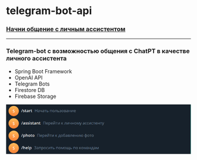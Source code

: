 # telegram-bot-api

### [Начни общение с личным ассистентом](https://t.me/saveUserInFirebaseBot)

---

### Telegram-bot с возможностью общения c ChatPT в качестве личного ассистента

- Spring Boot Framework
- OpenAI API
- Telegram Bots
- Firestore DB 
- Firebase Storage

![Screenshot a menu of service](https://raw.githubusercontent.com/ikar-zindo/telegram-bot-api/main/docs/img/Telegram_Q6gHejO7W2.png)